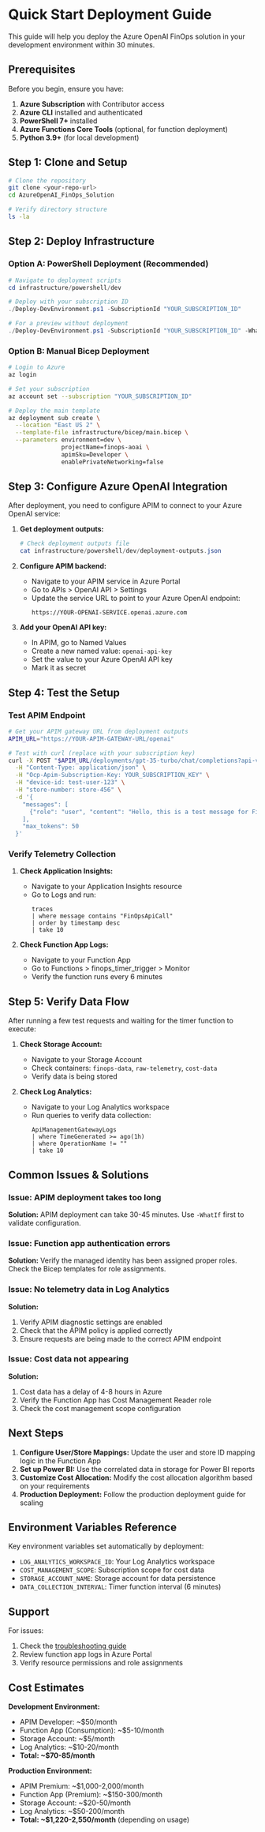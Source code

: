 # Quick Start Deployment Guide

This guide will help you deploy the Azure OpenAI FinOps solution in your development environment within 30 minutes.

## Prerequisites

Before you begin, ensure you have:

1. **Azure Subscription** with Contributor access
2. **Azure CLI** installed and authenticated
3. **PowerShell 7+** installed
4. **Azure Functions Core Tools** (optional, for function deployment)
5. **Python 3.9+** (for local development)

## Step 1: Clone and Setup

```bash
# Clone the repository
git clone <your-repo-url>
cd AzureOpenAI_FinOps_Solution

# Verify directory structure
ls -la
```

## Step 2: Deploy Infrastructure

### Option A: PowerShell Deployment (Recommended)

```powershell
# Navigate to deployment scripts
cd infrastructure/powershell/dev

# Deploy with your subscription ID
./Deploy-DevEnvironment.ps1 -SubscriptionId "YOUR_SUBSCRIPTION_ID"

# For a preview without deployment
./Deploy-DevEnvironment.ps1 -SubscriptionId "YOUR_SUBSCRIPTION_ID" -WhatIf
```

### Option B: Manual Bicep Deployment

```bash
# Login to Azure
az login

# Set your subscription
az account set --subscription "YOUR_SUBSCRIPTION_ID"

# Deploy the main template
az deployment sub create \
  --location "East US 2" \
  --template-file infrastructure/bicep/main.bicep \
  --parameters environment=dev \
               projectName=finops-aoai \
               apimSku=Developer \
               enablePrivateNetworking=false
```

## Step 3: Configure Azure OpenAI Integration

After deployment, you need to configure APIM to connect to your Azure OpenAI service:

1. **Get deployment outputs:**
   ```powershell
   # Check deployment outputs file
   cat infrastructure/powershell/dev/deployment-outputs.json
   ```

2. **Configure APIM backend:**
   - Navigate to your APIM service in Azure Portal
   - Go to APIs > OpenAI API > Settings
   - Update the service URL to point to your Azure OpenAI endpoint:
     ```
     https://YOUR-OPENAI-SERVICE.openai.azure.com
     ```

3. **Add your OpenAI API key:**
   - In APIM, go to Named Values
   - Create a new named value: `openai-api-key`
   - Set the value to your Azure OpenAI API key
   - Mark it as secret

## Step 4: Test the Setup

### Test APIM Endpoint

```bash
# Get your APIM gateway URL from deployment outputs
APIM_URL="https://YOUR-APIM-GATEWAY-URL/openai"

# Test with curl (replace with your subscription key)
curl -X POST "$APIM_URL/deployments/gpt-35-turbo/chat/completions?api-version=2024-02-01" \
  -H "Content-Type: application/json" \
  -H "Ocp-Apim-Subscription-Key: YOUR_SUBSCRIPTION_KEY" \
  -H "device-id: test-user-123" \
  -H "store-number: store-456" \
  -d '{
    "messages": [
      {"role": "user", "content": "Hello, this is a test message for FinOps tracking."}
    ],
    "max_tokens": 50
  }'
```

### Verify Telemetry Collection

1. **Check Application Insights:**
   - Navigate to your Application Insights resource
   - Go to Logs and run:
     ```kql
     traces 
     | where message contains "FinOpsApiCall"
     | order by timestamp desc
     | take 10
     ```

2. **Check Function App Logs:**
   - Navigate to your Function App
   - Go to Functions > finops_timer_trigger > Monitor
   - Verify the function runs every 6 minutes

## Step 5: Verify Data Flow

After running a few test requests and waiting for the timer function to execute:

1. **Check Storage Account:**
   - Navigate to your Storage Account
   - Check containers: `finops-data`, `raw-telemetry`, `cost-data`
   - Verify data is being stored

2. **Check Log Analytics:**
   - Navigate to your Log Analytics workspace
   - Run queries to verify data collection:
     ```kql
     ApiManagementGatewayLogs
     | where TimeGenerated >= ago(1h)
     | where OperationName != ""
     | take 10
     ```

## Common Issues & Solutions

### Issue: APIM deployment takes too long
**Solution:** APIM deployment can take 30-45 minutes. Use `-WhatIf` first to validate configuration.

### Issue: Function app authentication errors
**Solution:** Verify the managed identity has been assigned proper roles. Check the Bicep templates for role assignments.

### Issue: No telemetry data in Log Analytics
**Solution:** 
1. Verify APIM diagnostic settings are enabled
2. Check that the APIM policy is applied correctly
3. Ensure requests are being made to the correct APIM endpoint

### Issue: Cost data not appearing
**Solution:**
1. Cost data has a delay of 4-8 hours in Azure
2. Verify the Function App has Cost Management Reader role
3. Check the cost management scope configuration

## Next Steps

1. **Configure User/Store Mappings:** Update the user and store ID mapping logic in the Function App
2. **Set up Power BI:** Use the correlated data in storage for Power BI reports
3. **Customize Cost Allocation:** Modify the cost allocation algorithm based on your requirements
4. **Production Deployment:** Follow the production deployment guide for scaling

## Environment Variables Reference

Key environment variables set automatically by deployment:

- `LOG_ANALYTICS_WORKSPACE_ID`: Your Log Analytics workspace
- `COST_MANAGEMENT_SCOPE`: Subscription scope for cost data
- `STORAGE_ACCOUNT_NAME`: Storage account for data persistence
- `DATA_COLLECTION_INTERVAL`: Timer function interval (6 minutes)

## Support

For issues:
1. Check the [troubleshooting guide](troubleshooting.md)
2. Review function app logs in Azure Portal
3. Verify resource permissions and role assignments

## Cost Estimates

**Development Environment:**
- APIM Developer: ~$50/month
- Function App (Consumption): ~$5-10/month
- Storage Account: ~$5/month
- Log Analytics: ~$10-20/month
- **Total: ~$70-85/month**

**Production Environment:**
- APIM Premium: ~$1,000-2,000/month
- Function App (Premium): ~$150-300/month
- Storage Account: ~$20-50/month
- Log Analytics: ~$50-200/month
- **Total: ~$1,220-2,550/month** (depending on usage)